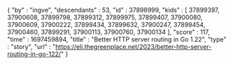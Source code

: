 {
  "by" : "ingve",
  "descendants" : 53,
  "id" : 37898999,
  "kids" : [ 37899397, 37900608, 37899798, 37899312, 37899975, 37899407, 37900080, 37900609, 37900222, 37899434, 37899632, 37900247, 37899454, 37900460, 37899291, 37900113, 37900760, 37900134 ],
  "score" : 117,
  "time" : 1697459894,
  "title" : "Better HTTP server routing in Go 1.22",
  "type" : "story",
  "url" : "https://eli.thegreenplace.net/2023/better-http-server-routing-in-go-122/"
}
